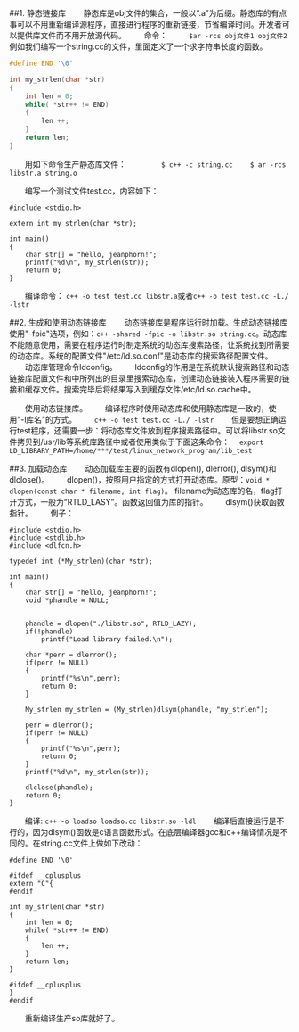 ##1.  静态链接库	
　　静态库是obj文件的集合，一般以“.a”为后缀。静态库的有点事可以不用重新编译源程序，直接进行程序的重新链接，节省编译时间。开发者可以提供库文件而不用开放源代码。
　　命令：
　　``` $ar -rcs obj文件1 obj文件2```
　　例如我们编写一个string.cc的文件，里面定义了一个求字符串长度的函数。
　　

```c++
#define END '\0'

int my_strlen(char *str)
{
    int len = 0;
    while( *str++ != END)
    {   
        len ++; 
    }   
    return len;
}
```
　　用如下命令生产静态库文件：
　　``` 
　　$ c++ -c string.cc
　　$ ar -rcs libstr.a string.o ```

　　编写一个测试文件test.cc，内容如下：
　　

```
#include <stdio.h>

extern int my_strlen(char *str);

int main()
{
    char str[] = "hello, jeanphorn!";
    printf("%d\n", my_strlen(str));
    return 0;
}
```

　　编译命令： ```c++ -o test test.cc libstr.a```或者```c++ -o test test.cc -L./ -lstr```

##2. 生成和使用动态链接库
　　动态链接库是程序运行时加载。生成动态链接库使用"-fpic"选项，例如：```c++ -shared -fpic -o libstr.so string.cc```。动态库不能随意使用，需要在程序运行时制定系统的动态库搜素路径，让系统找到所需要的动态库。系统的配置文件"/etc/ld.so.conf"是动态库的搜索路径配置文件。
　　动态库管理命令ldconfig。
　　ldconfig的作用是在系统默认搜索路径和动态链接库配置文件和中所列出的目录里搜索动态库，创建动态链接装入程序需要的链接和缓存文件。搜索完毕后将结果写入到缓存文件/etc/ld.so.cache中。

　　使用动态链接库。
　　编译程序时使用动态库和使用静态库是一致的，使用"-l库名"的方式。
　　```c++ -o test test.cc -L./ -lstr```
　　但是要想正确运行test程序，还需要一步：将动态库文件放到程序搜素路径中。可以将libstr.so文件拷贝到/usr/lib等系统库路径中或者使用类似于下面这条命令：
	　```export LD_LIBRARY_PATH=/home/***/test/linux_network_program/lib_test```


##3. 加载动态库
　　动态加载库主要的函数有dlopen(), dlerror(), dlsym()和dlclose()。
　　dlopen()，按照用户指定的方式打开动态库。原型：```void * dlopen(const char * filename, int flag)```。 filename为动态库的名，flag打开方式，一般为“RTLD_LASY”。函数返回值为库的指针。
　　dlsym()获取函数指针。
　　例子：
　　

```
#include <stdio.h>
#include <stdlib.h>
#include <dlfcn.h>

typedef int (*My_strlen)(char *str);

int main()
{
    char str[] = "hello, jeanphorn!";
    void *phandle = NULL;


    phandle = dlopen("./libstr.so", RTLD_LAZY);
    if(!phandle) 
        printf("Load library failed.\n");
    
    char *perr = dlerror();
    if(perr != NULL)
    {   
        printf("%s\n",perr);
        return 0;
    }   

    My_strlen my_strlen = (My_strlen)dlsym(phandle, "my_strlen");
    
    perr = dlerror();
    if(perr != NULL)
    {   
        printf("%s\n",perr);
        return 0;
    }   
    printf("%d\n", my_strlen(str));

    dlclose(phandle);
    return 0;
}
```

　　编译: ```c++ -o loadso loadso.cc libstr.so -ldl```
　　编译后直接运行是不行的，因为dlsym()函数是c语言函数形式。在底层编译器gcc和c++编译情况是不同的。在string.cc文件上做如下改动：
　　

```
#define END '\0'

#ifdef __cplusplus
extern "C"{
#endif

int my_strlen(char *str)
{
    int len = 0;
    while( *str++ != END)
    {   
        len ++; 
    }   
    return len;
}

#ifdef __cplusplus
}
#endif
```
　　重新编译生产so库就好了。
